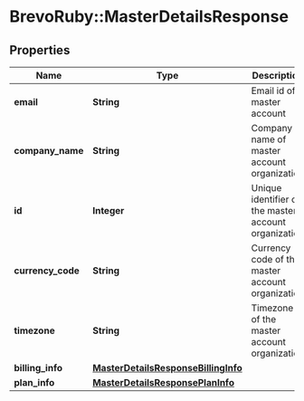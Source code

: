 # BrevoRuby::MasterDetailsResponse

## Properties
Name | Type | Description | Notes
------------ | ------------- | ------------- | -------------
**email** | **String** | Email id of master account | [optional] 
**company_name** | **String** | Company name of master account organization | [optional] 
**id** | **Integer** | Unique identifier of the master account organization | [optional] 
**currency_code** | **String** | Currency code of the master account organization | [optional] 
**timezone** | **String** | Timezone of the master account organization | [optional] 
**billing_info** | [**MasterDetailsResponseBillingInfo**](MasterDetailsResponseBillingInfo.md) |  | [optional] 
**plan_info** | [**MasterDetailsResponsePlanInfo**](MasterDetailsResponsePlanInfo.md) |  | [optional] 


